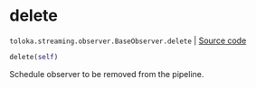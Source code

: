 # delete
`toloka.streaming.observer.BaseObserver.delete` | [Source code](https://github.com/Toloka/toloka-kit/blob/v1.1.0.post1/src/streaming/observer.py#L43)

```python
delete(self)
```

Schedule observer to be removed from the pipeline.

